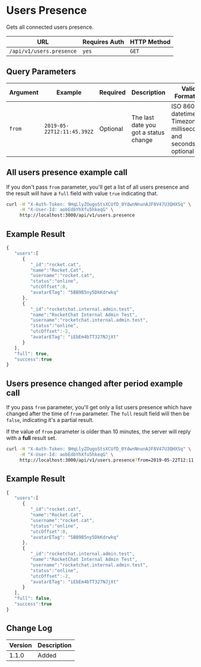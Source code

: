 # Users Presence

Gets all connected users presence.

| URL                      | Requires Auth | HTTP Method |
| ------------------------ | ------------- | ----------- |
| `/api/v1/users.presence` | `yes`         | `GET`       |

## Query Parameters

| Argument | Example                    | Required | Description                           | Valid Format(s)                                                    |
| -------- | -------------------------- | -------- | ------------------------------------- | ------------------------------------------------------------------ |
| `from`   | `2019-05-22T12:11:45.392Z` | Optional | The last date you got a status change | ISO 8601 datetime. Timezone, milliseconds and seconds are optional |

## All users presence example call

If you don't pass `from` parameter, you'll get a list of all users presence and the result will have a `full` field with value `true` indicating that.

```bash
curl -H "X-Auth-Token: 9HqLlyZOugoStsXCUfD_0YdwnNnunAJF8V47U3QHXSq" \
     -H "X-User-Id: aobEdbYhXfu5hkeqG" \
     http://localhost:3000/api/v1/users.presence
```

## Example Result

```javascript
{
   "users":[
      {
         "_id":"rocket.cat",
         "name":"Rocket.Cat",
         "username":"rocket.cat",
         "status":"online",
         "utcOffset":0,
         "avatarETag": "5BB9B5ny5DkKdrwkq"
      },
      {
         "_id":"rocketchat.internal.admin.test",
         "name":"RocketChat Internal Admin Test",
         "username":"rocketchat.internal.admin.test",
         "status":"online",
         "utcOffset":-2,
         "avatarETag": "iEbEm4bTT327NJjXt"
      }
   ],
   "full": true,
   "success":true
}
```

## Users presence changed after period example call

If you pass `from` parameter, you'll get only a list users presence which have changed after the time of `from` parameter. The `full` result field will then be `false`, indicating it's a partial result.

If the value of `from` parameter is older than 10 minutes, the server will reply with a **full** result set.

```bash
curl -H "X-Auth-Token: 9HqLlyZOugoStsXCUfD_0YdwnNnunAJF8V47U3QHXSq" \
     -H "X-User-Id: aobEdbYhXfu5hkeqG" \
     http://localhost:3000/api/v1/users.presence?from=2019-05-22T12:11:45.392Z
```

## Example Result

```javascript
{
   "users":[
      {
         "_id":"rocket.cat",
         "name":"Rocket.Cat",
         "username":"rocket.cat",
         "status":"online",
         "utcOffset":0,
         "avatarETag": "5BB9B5ny5DkKdrwkq"
      },
      {
         "_id":"rocketchat.internal.admin.test",
         "name":"RocketChat Internal Admin Test",
         "username":"rocketchat.internal.admin.test",
         "status":"online",
         "utcOffset":-2,
         "avatarETag": "iEbEm4bTT327NJjXt"
      }
   ],
   "full": false,
   "success":true
}
```

## Change Log

| Version | Description |
| ------- | ----------- |
| 1.1.0   | Added       |
